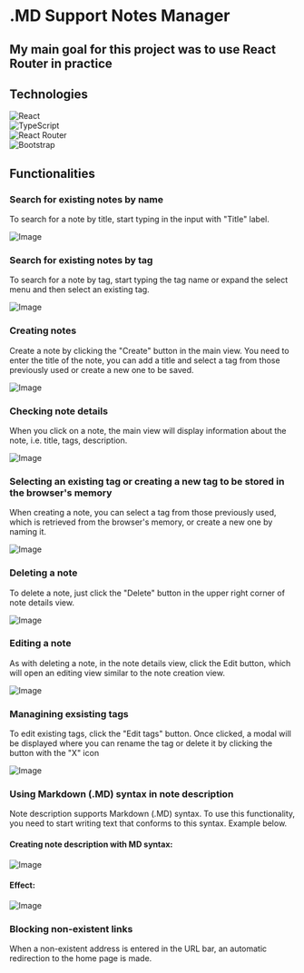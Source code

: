 # .MD Support Notes Manager

## My main goal for this project was to use React Router in practice

## Technologies
![React](https://img.shields.io/badge/React-20232A?style=for-the-badge&logo=react&logoColor=61DAFB)\
![TypeScript](https://img.shields.io/badge/TypeScript-007ACC?style=for-the-badge&logo=typescript&logoColor=white)\
![React Router](https://img.shields.io/badge/React_Router-CA4245?style=for-the-badge&logo=react-router&logoColor=white)\
![Bootstrap](https://img.shields.io/badge/Bootstrap-563D7C?style=for-the-badge&logo=bootstrap&logoColor=white)

## Functionalities
### Search for existing notes by name
To search for a note by title, start typing in the input with "Title" label.

![Image](https://lh3.googleusercontent.com/pw/AJFCJaUanFVDJ58Ma6C6wvDhEJvIdX8G-SKbXGOlGfvHBEbSJMOWJrgGSGr0_BXxfxTzceYzTJ-TKx4msxtBQ-f27ks-x6SDrRdRRBsW_I5byw_q1RcT3SAr9-oUqoPLZQ0HuPZ12_uwJC90T_4J2KP2-ymo5PRFQrdQdHtt7jONK15PDcpKbyOdWh2f5ZWCLmK5XSDbTHwSlWtOmaVuYEWzRCUhUPb43QRVbqft1KVOFo9wYEhNXLYOckB8FmAzgpiGJNs2B9LbplssQoqqGwk1BPmQ3PCR0zTXLa65PREpwakBKY4RLzFQh5saZkSFOCANiHGCi-KAX7y6uEaI3IAAiLuo5gLG8aJZc2GFrA9vCxpnVMyE-VDmqy2bIsNjUArfFvLoCRIQkWXnIFq-YkYBEyyFinskTngFZworC0wiBnUjmNOPnn4s5gmmnV-nUj_I9aP_JoWsFTo5KTGTIqMzcStGUDJuJKwXkqpVV07uA_V5JA9ZruqRvL1-CECc17To7ocevKGkTIAkgiM2BddGNGbkCtv1E4pKPryU-TD9QSglM9C5obPA1BQozV6vkr057B-IOvbkTAJ76RmjslkkKr4b6jQmKqpf1ETetQ7xCmICe4AXkIE6l4JKX080DovZf8fm-xVvLpsV3bmhDkEhkuP5jdZ3O4mFtZIbeIOFjnb3iZrPLIWNTdgHLSMJVlWC4j3BDhkmoPziCGCVjzDv_KXyRuVZU1X0c4NqasPwsa9nqnfC5c8XD4wN5ECHSzmTub0BXsA4P8lhC0B0x-GAEIYckkUpu1b8JMQlNkZq1WNKsy3sovm2ojesznPDfvr1r3Ak1jMwD0TTMuYm80nOXuhI2Ii20DUmslVVZ8qmchkwDoU1NupCiYz-omLoeUWWJBX3WQMGPqkV9IutpAgPko6tKJVooY5D6867j1KZtd0huS9EbIVl3ngWyhpa=w1919-h833-s-no?authuser=0)

### Search for existing notes by tag
To search for a note by tag, start typing the tag name or expand the select menu and then select an existing tag.

![Image](https://photos.app.goo.gl/ammZRZhpktZdJLvM9)

### Creating notes
Create a note by clicking the "Create" button in the main view. You need to enter the title of the note, you can add a title and select a tag from those previously used or create a new one to be saved.

![Image](https://lh3.googleusercontent.com/pw/AJFCJaXcENp5RA5DjpWJIw0rV15SHaqvJYJ3Thx5yQ84eW3qJ32pKqrOiwunIZFLPfIsH-JmCiMOqp8tXZRU1zq_h4IhLXWc-M0WS4MeuByyG8GG6c9IzBU6wEauIdyh5MQxuaglNCkUHZIDZmMOVdI46hYjZrZp4LnoZf-Jnq47RkdN8U30_uhjwPuMAB_TlYq5zxkxBKngAt-gQ9O6BxooFxuj0n_lMXZlt3CMmH5mWUja05StH5jjdactUD3HE27Lpr5Ri_fEcX87Ks94_tqeByoFuI8-SozycAEofBt0M7IP-oXOfGpE9TdYXFcQjdkCSMY_KWc29DOWm92hC6NctDlFn0nvv7f9lnzqGvFIkST8pbmxorAO6vj4j7qQK6O6w-1wuZOvR5SBXkDdd3cvQkpQW705Dt9ll-wUTu0ZLl_NUYz_YIEQjj0XAgRaRba8bphJ5kdxpvNjiLJJ8EfrQR0YoDIjDJUXxxNC8AueAE94ZsqGr_uJvyvrTILI6TR3CbZtBuoafkXlZiKzKEL5n75TpsSY9e4uhqZ2E-H7bqEF4hRB2B0WZjNxcfSnUMocD4QJO7LQ_Xs6IYX7crvIDD5w5BWIT-aIIvjb-m3bEFb5PexKytRQlGyWJhYoQ9Pu-S18xRk4dcrn3wChySXLlNy0VZdLoZKyu8QpKC8lCe7XRQTb1FyWMebwCZ0iKMwirlvez9vfLZq0fJISk4aJTxv_sW_5ZAbvzzvQOCU9_Htxr4sLjXza1GvSSafj6o7HThA4anApQzMfwsARGnLCnyXFjAEPBDfque-2Pbv0C3K_wwZfvdX1wxs6YgikLHNb0-RLWt7STwt7utnBGHtishAor1pPpAnLoJs1LkXVFwjLLcD6HZonxLEHpFnrVe0bF57QjoInpDVKMwNkhyIcurF-a6BOeTuQ2UifJlpM_h4C25tiQMliTY36eY5d=w1914-h806-s-no?authuser=0)

### Checking note details
When you click on a note, the main view will display information about the note, i.e. title, tags, description.

![Image](https://lh3.googleusercontent.com/pw/AJFCJaUS2SQQRldv0fHqL2l4xA3GWzk2SRUyDU1O-h218WH-LyHIfUgM1oUX-Cj-Qd-RZ3TlJJN3kwO-0QRguZS95IaxrQYzXX-Qtg9-CNJ0HS8wqaEJTuBVX9FUT11BaUAaQy9tpJRlOK4gqnAJ0kc2bU-d2q8KvD3YRZJY5h2u_mAzb13GAJ8FaJpVFfDtObPUse-LSvCYNUotcxYOflGSe-6cpEurivc0u1D6zmVdrDp3lyVjIdRN6Ogvc_p3fG1FlJ6OUMEEKQmchVDk-BoZ8knlvEpn23h9mws3OwP0MnMPfBvkoc9Kivd9IU_73fvCfvb-LKqwtEvGd7BI8FZ-I9TamMyAhOZv5FIWBE0OMlkoFFGiboloM9by6iS4OZqgLH2Twk2PMkgWN2QKnRCJMIMqW_kK27jTfHkP062hE6FurMFWxOXZWvES5EQLTCYWGEGjXLEqiyBuKORE23uAcKuBDlgE5Fq5XiaqVM3QQETfl6zdY6_1KtxvImYr0o1ZKD8_pCWUESdzeorTN6M54TgmA9Qukvp4vJC32IU9WOPmLGf-MTuwRDMMggATBB0D286Q5Xo-cbQKERtlN838Z0wkx5uE_8FC5XWlYU7pDhvG2imYRyR7EgRDaGum-3paPkFahgL9PGttwZMro9Iu604SoykuzdwR5uPGTN5Ga45xEAcdUuWYApJ6XNBMBqNOIKX3iXL4FDQcUHhbXiL6e6PXG82c2a4yz0UZfJ93bDos1FajiAUszdVi8MDgwA5c19rEMvGWIGaPp3kuEsBlRUm80HBjjg3OW2PT0XMeF12UPPE_kcDZde-bRcB4Dufe4PaFHJ1vA7dOMqh550qm6e5qp-_By19EKe1vLTTR9Ssqo0OPs4Jz8jiNA2DtYLm0eJSvmIE3EaJXlXOOnN4FgZO16bvPkkllZUIZGSYWTXQMvtkfUMWCyxhuEtm-=w1919-h828-s-no?authuser=0)

### Selecting an existing tag or creating a new tag to be stored in the browser's memory
When creating a note, you can select a tag from those previously used, which is retrieved from the browser's memory, or create a new one by naming it.

![Image](https://lh3.googleusercontent.com/pw/AJFCJaXfUVvjpTmyWrChyMLJCcdLuNAf6ZEKy6ZCEspcCpGzELoeEKUw_PKUDJ1vOu3HrvclqkoscgjxylkugRyAHzNQe-Uiyf8M8nCm2Q0wSUeANbVFiMBvUuMeL3VCkfGGgKUmmmogzeCXzKIHsay82TBIoQeddx6T67lr6sBH0L0Orj9QW7YCUeyhO7Btt4yNRpMlo1DBTzgn-XwAYk7P-xjgGzG__V-J_QTc7H_R1vZ-x2HgEkBWBc9oQ70guMS1cpeTq1chU7O6wLawu4W0kEAKFUOol38_tmFvsnOtSG0sStAA1H5dHVTtZxaTDq5jKkmZfnTH0x9Ff8oruLjF4BdmsPi-VTc6XRgKU8T9b7cqFAb92RGs5p96vta4s-6ZXP107dbwhv61ZA-efmJ1B0eUcCUkYaZlM7Z3DeBdbJ6vdfORWr-wWGmeyFPKnUVoerBpiuOFJk0RYd5OWO1Io9psYQWFUUwhvPlLeh-Qm2a4EIPZIQVQlPCYDyiIkYLoP9Qq4H9UxckMHNvC4n-LRDJYTXiUUPZm9QwLASUMB4mOZsGMWmgRUFk4cSEQcr8V0vGlQnLGwHe4jAt0y3dDs-pUYiqAWlLfJIAHJ0zkZHHdfXq1inVbvcLXO3JXbUfD0HAzb9Phdr18Ek2ksp_mamxZCyw0G1xy7pmgYaa9VKnF1EOsYJi4dP54k6BpEa6_Ppnz-_mKWWK8EsxgvEeqbM4arvqKDTEkbrfgqPoiCV5NW_O815YWzKf4kPzCsw24QToeMZUhjDTchv_WFbDJstO5SQDe-3S_QwrbyjE1Cl1jtcnlE9xdmADnJdH3QAIYgckJMXAoGLJfhp7GpNqODcVRUoy0IsVpPRMrkRPrGEA3xiQS1sI_aZpKw7edwHd-OqCiwqEczUzybwHybiwPciy8U7RKe4FKPeUTlyoZSinBdxIAYtDG-y7750Yb=w1918-h889-s-no?authuser=0)

### Deleting a note
To delete a note, just click the "Delete" button in the upper right corner of note details view.

![Image](https://lh3.googleusercontent.com/pw/AJFCJaX-GlLqWuWGBnysVa8dlrEBSwcjn5fhIrXQKz_8bkpVHZ0qLBA3eahM8JLfuEWWDtXMV9_NMLYucK1kl-01JZGUVsznDGJsFWN6h-HDc2RAIG3z-zEF6rkZ5scUjK3EwYl7XGhha_uk2W4SGoHRYQsZcCek3_Rex05f96kn747HTnHL5rWtGjF2Nyu9wWP04OwTDly5xwrqPwljDhodaV_fh5h2qaI8VqqsIqWRva58M0EZ3supVo95Zx6kD37i9Pnq3N7Eem3td_NrrQBY3l61uhydKGiuPemAF1wuwlpxgMgoLXeJCPVNIt-pgKWJjpggOBc8c7jv-_ATl5H06_xrdSrKHyOVccS4cDnM5fxNaUNRF7C_KC_ej0pHc5yY_8aacL2Pps0Uqtzj2BGvIiO3erYQb5fLm1aR6RzIsKj6zuNiXPC6NicURV0OzCvIAbrf2ZfSSgczFn9jxj5npg5S_kV5NnQoazvt-vvN4j_guYYokxf9YCHfDhPcX590HYpsq6A1Z3eGalXumFWisBTw61F_8cbMssAV6DhpW6ToFmhQ8gk9B8NA6bingaUZaUxPI-GNazzxYrWih8fDVaotvL9iEfUHvGrwzrIZ1gRD8WMUioVNotyr77d5PNJvlTAAA7qJDo9xVd6ZW_0gOWH-3JWXTL6TWkApJO3qeLprzi5aOedCCLOGBC9Z-ju91CpTv5rTGpwYyZNWiWPbXUoxkQYoPliwjm7KVPV9dEeRxpTDJLFUhlKqVuZ6EVQFqxSjZJRYiPUtcSJF29E3mgLqpSg-HolB50eEsQeS6ftd4C1_jd_teFHkvwpEPxrGAvtGVKD-G8luoft0JgoTPXaWhl9vmPtd9WJOkjUotmVNe7eRSEaP4egVeT_49cnd4J7j__hr4ttTwHAu4b1CP0lXjVGpC2UCbWh26g1DDyRPKmv5pyG6VK9bT2GC=w1919-h842-s-no?authuser=0)

### Editing a note
As with deleting a note, in the note details view, click the Edit button, which will open an editing view similar to the note creation view.

![Image](https://lh3.googleusercontent.com/pw/AJFCJaUIZSIfC8PVjW2mzW4tLalWivZX_T0D40xHhADrxhjwJl86WB5k5IqJPQJegQMYpgiWu3_-3DK1JD29EwUm9Lkk_RDZV5DEDM5MjH_FU16Zp3HS3b1YE1zjceIirpwxtCTtoisR1MANTS7PvKJxMsCx8bbMw2pL3RDl24XYDNAQcJUur9WdPqQ4ANStey2IG0N5IhSuEiIXhSVewBJKU2a2FtE2GF6Ua4-n48RRC8uoZNLnL6amrBZFwObk4KRdcFIOWU6TFMTlWE3X2jylUi4PyLmoOs83CBEmG4TMhlnjRuuIHmF2o6jxjnDzSP4mvuFkDOQf2bnA7c7yWNm4xEkAphu7afVq4DAowl1qltu1gxrfZh12RzO-Xe99V7VQsAGq04LMbnHGzCgg7GrC6fYu0XPh3WLCbbvRMK9fQnieyihDnAv9m3XE3mPUyroMRYe9MjKGfeZ0CqwPz8flEEjgymtN8lBtVZx2NNqYyEZAfGdrLJVcd8ZR4HeQh49wo2yYmBzu9lLuOJCGtoU-ebkX4eBxYz9aU0PpyXJT0JfVTZSVuy92ThQ7AQ3CEWkT7H1n4P3hiokcVtZg6uPdos9xIr296LEeVLNnP18xWVF1ju7i2MYYS-apL9JMO4ap7F-M5KlKw_xMnO7N5kLlDWtOrR1XYZhHsM5HOGmI7-fkbwEY9JvGsI2k0Xy0Jas20jQTMm-A6acjBMJ_qqpITOW6ILNZW4NAYkYpJPTPc7nENnzZqDzUzSrLVo-ko2cdzNW4LoTP6ZsHwWPQvkd4p9pEIIujJNti3Nowyq4Mt5or34mhCirlX2byMlA0S6w9ge0_dT_iZLvTjydnP_qgWpmBTwcfaD-UmyKs1_iZOI8dGRJE2esp4JJRnOzGPL2vFb0ifHcT5NPl1m6JY9G2tYpynwAqsvMtzuKE0p_FZ4WiS2jRiniu_u6k0ixl=w1919-h842-s-no?authuser=0)

### Managining exsisting tags
To edit existing tags, click the "Edit tags" button. Once clicked, a modal will be displayed where you can rename the tag or delete it by clicking the button with the "X" icon

![Image](https://lh3.googleusercontent.com/pw/AJFCJaXSSjIbZygMagaY2lbyHFF-EXBZV6E6czECsWOyppTDfAZIk2QNC9ti6QKU4z4hqrJ8km7gwnxFQwxsBT7h7dxhzzmYSMcTl39vxn6psTXCfOi-5K6sn64lng9A3sNUgFb1TNk-TfOuRiSleBvCc5W-i2xpUN1jlsZoyy21q9SHaIQ2wSq8JPPX9wFdQ3fMEKyb__2hhgRQNcLa995le7toFGkOjeIhJYI80kcNBlN9ghtJnOUydmby3VW8GuLAGKrTjjhYCKCmIcV-GA59lOSg1eGzNIo5JjvszNzRfLBm8pBhB9gU3Zf6jJKMzc6Y-BCIIez5yW-_i1SqchmjcZKp6g5W-zZ69795HupsgA49dCc7R77y9XztZfrruw3oMglgDzyyeUuzUuPpX-I1B1zuZtb8s5mGffBi1vUvk6rbl0qBep-AolHmiupKLj2SkCVj9t8sXI0CSxlfn6jNT4N34HDx9odu_NjHm1FadbEAs7KX-nrGRElYeaAzvFzOvmvFA6kNtHyz1SnzZGSwd5er7BaDaqIsymOcOk2oNyCtR6akHrG4_qRIR9u85d1569kr3qnt241WN9f7SPabpFF6d507C5VhE6nAv0Ua-fMtHiUhyjreF1xbIGhECSGD6vIyubJkqmXgqT32p2X8JMie_YyfB2-lcfqO3Xg1N5bKV5HcgDwZi_P6cIgxpQ0ccc2rebaqxT2LnQkkK2OSaTaEw7ZqIOFZ3_dySKJhCCll8DOGRIfjSX-E-S6PCgRQvPJ2O3auRHZ-BdEc0j9Rflr6KMK6PP9rD7ucSMQyHKwf442i9LSPQN7JKZuN8yeYsxpia_U46pmIjNpr2wFe20IJqCcZnSkwhs2vIbmmKmSk3kBOdNCqVRAMpWMPulBf0xArf0jUwctN95c4_daALq421NVyEbKH_8W04D3ZFoBR1RMDeYc7uAEi-tBE=w1918-h885-s-no?authuser=0)

### Using Markdown (.MD) syntax in note description
Note description supports Markdown (.MD) syntax. To use this functionality, you need to start writing text that conforms to this syntax. Example below.

#### Creating note description with MD syntax:
![Image](https://lh3.googleusercontent.com/pw/AJFCJaXh3n91OVUeRXqOibIYfrgTX6iuH5pgJHh1g4rzT_hxs8MIQiNl9nYmj0tDqq1O21Phj6fmKofhcpqc8G-b-QNpnOAtWunGv4q8NO2ucJatLfM2JLa_zZb-Aqb2RdtpDai7JlOm5DsgMquFBUqK7RGvMMMrZ5CgqD0ZpV6PCg9Na5tRTULmDU-pMSRSe24Wep28Wu1M3qDuvlTT-OP1hlrByx-x0xM7Qvhf8LxX-yJ4rBWfJ0OmOzcvmvLQApwPOB_GN_4BnKoMNZEmjWU5_VM48EEmrfBRx8L7KjwsCPwK_igGiY-DJ-rjQkOfOQynQGTSGgQvboPRBKzheap9-mRXvtwOo0l2pSVt_JiGRmHhH3lG4WEPlXbAKsMYDSWePdJsCeroVTlYH8wPPzvnSvG7BMprm6JeL_VeGidEoErYKqFbdzDY83A3rbAgMqE8krUYdAQQRA8e9VPLBDfBpT71H1IwjnN5KXKu2eMIDEFjj1s4pMkixi8MCPfJFhyFDlkJn1_Hpzn8PlofbXlFzcKj6yNSshZICymeJJfOG1OsBksnzaa55JMoI1-xCla6y3XZTyNTKzJEd1W4bitnDsqjKb5Ng54Zi52cfEJGdOdFD_zZq0vrcb8ZXUE7ajTXzFFpk0StMe1jJE3_CidbXkAtIoCL2Z7G2T7D1CocPpZ33VaPupAdCdoHNrjydXjfzMin6lWrEiSow6ReHRULXhs_V00TEfH8md11KEBX60slVGVABlXUdnxMWJtKaH_KIv6YhfyLxRwdyOs3vyvGB6kejWiM12BDEtTXsnAGeYCZTB7uJan6SMDxvkXkH6WxgHU7c8PrL8hIqx8GNa_4Gt9GAISUrO1V-C4GE_5JKZCxPZuCcX79tHwSE0V5vfYWuUXIv0hs9KnU4LQYWPJ8pZ_dlnd4K6FarqLnz77DX7nCDqCT5SF1EAZaiV1b=w1912-h830-s-no?authuser=0)

#### Effect:
![Image](https://lh3.googleusercontent.com/pw/AJFCJaW8IBCGgkjCbs9ZGP1C8l62OQcf4PQ_Ak2y0RxdAMX06rWF4Mi51CgtB9de0PCyAU1DqF0t5yx5k2Z3MrfWhGPt6PVAU7eFWU_unp6vC4U-x2lCz2HVBdUKtLWEDt03vgi0JxHNdVkntbaYvuQtB5z1cOveiafKz8_h6l45dPFXq6yU5BCB8RGfaGIJH2vXjXXmPil-OTCdk-xJf8ZkS4FpgPd4nPYfZZOpjdmYb8nJMn8Hcr62m_X0fGruhACwzhrchMvTxLcFLvm1drO5pOA73hyBfy_DVO-nZ7Ue4XJHpRy_V7DCuI1QswVwdLImFJynJ15S3JLsWOwLJsyPKfM7IJK5ys0B76d_Ootu9LI-hKHa8SmE8ITmA44K3I95OlGHndv5BIUD3CqPuVme0PkqW5KbdlYSqpWHg82rnk2fHUL8hUOMkESMMZ6atGfUFxgX9TdQTj_0A-xGwhzTqafTrbJi6wi9SNTyoy32Y0n8aikdAO9Z-KyDJLxho19gyt9TJ1lgTP6fhBVWDRfRY9i4hmeFh8KbtfCiJ2VNJmgecNnkOEPa-rYNq3ZQNKJpT0JG6i5z-NlLYSDNzW2pZgteNkpuf-mihVWCdMAUGlnBtZ0rttJPmaTvLu6qVSggymeViJ8caAP6RbVBMvKuxvlJh-LJTP1G9ga4ITQUiCnCbjxzgCIqt-KTvgU-H3qeNAxZRKT8uVpeTG51fGCL5AUu2P5Mb54Us8uvSn4dT6VOSERM6e4GkM8ym05n9Z5P-u4ouX_VarOMdrHaIT4cvqj1mjUbvg2RdY3nHhaMRtZIQ1UDoqzmLYqe4pKBZQiO0t3SXThszO9KZAhhHWUpGwAuoBfEnUDfh9jjgYnqSvoNe7Iq4TKXOww07gaLbmfQzS4DQafdJs9-hY1p3WJVnXKLeZIiDB2Z5aLml0QuRZp8f2ajDsqTv0L1eYW-=w1916-h883-s-no?authuser=0)




### Blocking non-existent links
When a non-existent address is entered in the URL bar, an automatic redirection to the home page is made.

